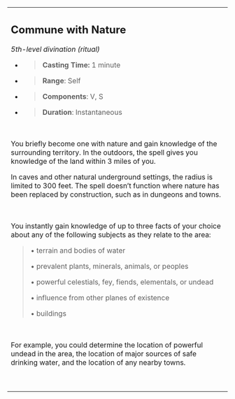 
<table><tbody><tr class="odd"><td><h2 id="commune-with-nature"><strong>Commune with Nature</strong></h2><p><em>5th-level divination (ritual)</em></p><ul><li><blockquote><p><strong>Casting Time:</strong> 1 minute</p></blockquote></li><li><blockquote><p><strong>Range</strong>: Self</p></blockquote></li><li><blockquote><p><strong>Components</strong>: V, S</p></blockquote></li><li><blockquote><p><strong>Duration</strong>: Instantaneous</p></blockquote></li></ul><p> </p><p>You briefly become one with nature and gain knowledge of the surrounding territory. In the outdoors, the spell gives you knowledge of the land within 3 miles of you.</p><p>In caves and other natural underground settings, the radius is limited to 300 feet. The spell doesn’t function where nature has been replaced by construction, such as in dungeons and towns.</p><p> </p><p>You instantly gain knowledge of up to three facts of your choice about any of the following subjects as they relate to the area:</p><blockquote><p>• terrain and bodies of water</p><p>• prevalent plants, minerals, animals, or peoples</p><p>• powerful celestials, fey, fiends, elementals, or undead</p><p>• influence from other planes of existence</p><p>• buildings</p></blockquote><p> </p><p>For example, you could determine the location of powerful undead in the area, the location of major sources of safe drinking water, and the location of any nearby towns.</p><p> </p></td></tr></tbody></table>